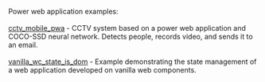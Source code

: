 Power web application examples:
<br/><br/>
<a href="/cctv_mobile_pwa/">cctv_mobile_pwa</a> - CCTV system based on a power web application and COCO-SSD neural network. Detects people, records video, and sends it to an email.
<br/><br/>
<a href="/vanilla_wc_state_is_dom/">vanilla_wc_state_is_dom</a> - Example demonstrating the state management of a web application developed on vanilla web components.
